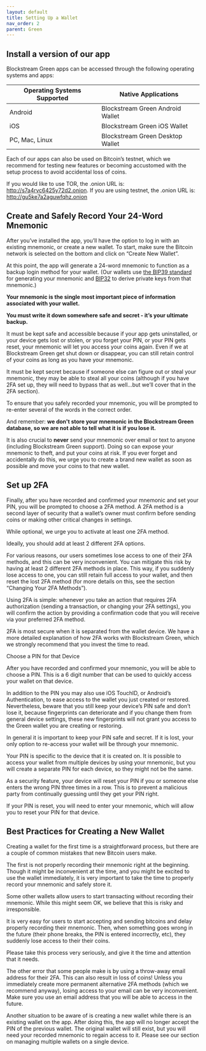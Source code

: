 ```yaml
---
layout: default
title: Setting Up a Wallet
nav_order: 2
parent: Green
--- 
```


## Install a version of our app

Blockstream Green apps can be accessed through the following operating systems and apps:

Operating Systems Supported | Native Applications
--- | ---
Android | Blockstream Green Android Wallet
iOS | Blockstream Green iOS Wallet
PC, Mac, Linux | Blockstream Green Desktop Wallet

Each of our apps can also be used on Bitcoin’s testnet, which we recommend for testing new features or becoming accustomed with the setup process to avoid accidental loss of coins.

If you would like to use TOR, the .onion URL is: http://s7a4rvc6425y72d2.onion. If you are using testnet, the .onion URL is: http://gu5ke7a2aguwfqhz.onion



## Create and Safely Record Your 24-Word Mnemonic

After you’ve installed the app, you’ll have the option to log in with an existing mnemonic, or create a new wallet. To start, make sure the Bitcoin network is selected on the bottom and click on “Create New Wallet”.

At this point, the app will generate a 24-word mnemonic to function as a backup login method for your wallet. (Our wallets use [the BIP39 standard](https://github.com/bitcoin/bips/blob/master/bip-0039.mediawiki) for generating your mnemonic and [BIP32](https://github.com/bitcoin/bips/blob/master/bip-0032.mediawiki) to derive private keys from that mnemonic.)

**Your mnemonic is the single most important piece of information associated with your wallet.**

**You must write it down somewhere safe and secret - it’s your ultimate backup.**

It must be kept safe and accessible because if your app gets uninstalled, or your device gets lost or stolen, or you forget your PIN, or your PIN gets reset, your mnemonic will let you access your coins again. Even if we at Blockstream Green get shut down or disappear, you can still retain control of your coins as long as you have your mnemonic.

It must be kept secret because if someone else can figure out or steal your mnemonic, they may be able to steal all your coins (although if you have 2FA set up, they will need to bypass that as well...but we’ll cover that in the 2FA section).

To ensure that you safely recorded your mnemonic, you will be prompted to re-enter several of the words in the correct order.

And remember: **we don't store your mnemonic in the Blockstream Green database, so we are not able to tell what it is if you lose it.**

It is also crucial to **never** send your mnemonic over email or text to anyone (including Blockstream Green support). Doing so can expose your mnemonic to theft, and put your coins at risk. If you ever forget and accidentally do this, we urge you to create a brand new wallet as soon as possible and move your coins to that new wallet.


## Set up 2FA

Finally, after you have recorded and confirmed your mnemonic and set your PIN, you will be prompted to choose a 2FA method. A 2FA method is a second layer of security that a wallet’s owner must confirm before sending coins or making other critical changes in settings.

While optional, we urge you to activate at least one 2FA method.

Ideally, you should add at least 2 different 2FA options.

For various reasons, our users sometimes lose access to one of their 2FA methods, and this can be very inconvenient. You can mitigate this risk by having at least 2 different 2FA methods in place. This way, if you suddenly lose access to one, you can still retain full access to your wallet, and then reset the lost 2FA method (for more details on this, see the section “Changing Your 2FA Methods”).

Using 2FA is simple: whenever you take an action that requires 2FA authorization (sending a transaction, or changing your 2FA settings), you will confirm the action by providing a confirmation code that you will receive via your preferred 2FA method.

2FA is most secure when it is separated from the wallet device. We have a more detailed explanation of how 2FA works with Blockstream Green, which we strongly recommend that you invest the time to read.

Choose a PIN for that Device

After you have recorded and confirmed your mnemonic, you will be able to choose a PIN. This is a 6 digit number that can be used to quickly access your wallet on that device.

In addition to the PIN you may also use iOS TouchID, or Android’s Authentication, to ease access to the wallet you just created or restored. Nevertheless, beware that you still keep your device’s PIN safe and don’t lose it, because fingerprints can deteriorate and if you change them from general device settings, these new fingerprints will not grant you access to the Green wallet you are creating or restoring.

In general it is important to keep your PIN safe and secret. If it is lost, your only option to re-access your wallet will be through your mnemonic.

Your PIN is specific to the device that it is created on. It is possible to access your wallet from multiple devices by using your mnemonic, but you will create a separate PIN for each device, so they might not be the same.

As a security feature, your device will reset your PIN if you or someone else enters the wrong PIN three times in a row. This is to prevent a malicious party from continually guessing until they get your PIN right.

If your PIN is reset, you will need to enter your mnemonic, which will allow you to reset your PIN for that device.


## Best Practices for Creating a New Wallet

Creating a wallet for the first time is a straightforward process, but there are a couple of common mistakes that new Bitcoin users make.

The first is not properly recording their mnemonic right at the beginning. Though it might be inconvenient at the time, and you might be excited to use the wallet immediately, it is very important to take the time to properly record your mnemonic and safely store it.

Some other wallets allow users to start transacting without recording their mnemonic. While this might seem OK, we believe that this is risky and irresponsible.

It is very easy for users to start accepting and sending bitcoins and delay properly recording their mnemonic. Then, when something goes wrong in the future (their phone breaks, the PIN is entered incorrectly, etc), they suddenly lose access to their their coins.

Please take this process very seriously, and give it the time and attention that it needs.

The other error that some people make is by using a throw-away email address for their 2FA. This can also result in loss of coins! Unless you immediately create more permanent alternative 2FA methods (which we recommend anyway), losing access to your email can be very inconvenient. Make sure you use an email address that you will be able to access in the future.

Another situation to be aware of is creating a new wallet while there is an existing wallet on the app. After doing this, the app will no longer accept the PIN of the previous wallet. The original wallet will still exist, but you will need your recorded mnemonic  to regain access to it. Please see our section on managing multiple wallets on a single device.